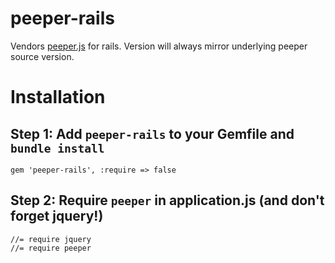 # peeper-rails

Vendors [peeper.js](https://github.com/islandr/peeper.js) for rails.  Version will always mirror underlying peeper source version.

# Installation

## Step 1: Add `peeper-rails` to your Gemfile and `bundle install`

```
gem 'peeper-rails', :require => false
```

## Step 2: Require `peeper` in application.js (and don't forget jquery!)

```
//= require jquery
//= require peeper
```